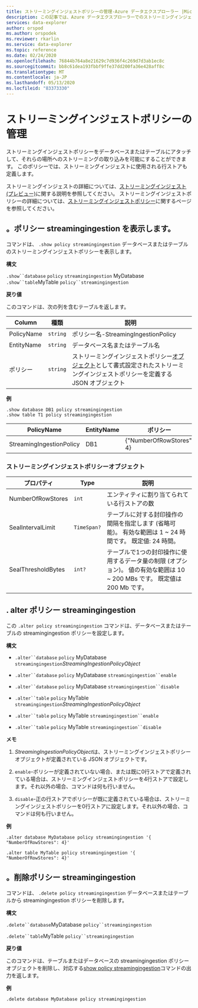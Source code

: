 ```yaml
---
title: ストリーミングインジェストポリシーの管理-Azure データエクスプローラー |Microsoft Docs
description: この記事では、Azure データエクスプローラーでのストリーミングインジェストポリシーの管理について説明します。
services: data-explorer
author: orspod
ms.author: orspodek
ms.reviewer: rkarlin
ms.service: data-explorer
ms.topic: reference
ms.date: 02/24/2020
ms.openlocfilehash: 76844b764a8e21629c7d936f4c269d7d3ab1ec8c
ms.sourcegitcommit: bb8c61dea193fbbf9ffe37dd200fa36e428aff8c
ms.translationtype: MT
ms.contentlocale: ja-JP
ms.lasthandoff: 05/13/2020
ms.locfileid: "83373330"
---
```

# <a name="streaming-ingestion-policy-management"></a>ストリーミングインジェストポリシーの管理

ストリーミングインジェストポリシーをデータベースまたはテーブルにアタッチして、それらの場所へのストリーミングの取り込みを可能にすることができます。 このポリシーでは、ストリーミングインジェストに使用される行ストアも定義します。

ストリーミングインジェストの詳細については、[ストリーミングインジェスト (プレビュー)](../../ingest-data-streaming.md)に関する説明を参照してください。 ストリーミングインジェストポリシーの詳細については、[ストリーミングインジェストポリシー](streamingingestionpolicy.md)に関するページを参照してください。

## <a name="show-policy-streamingingestion"></a>。ポリシー streamingingestion を表示します。

コマンドは、 `.show policy streamingingestion` データベースまたはテーブルのストリーミングインジェストポリシーを表示します。

**構文**

`.show``database` `policy` `streamingingestion` 
 MyDatabase `.show``table`MyTable `policy``streamingingestion`

**戻り値**

このコマンドは、次の列を含むテーブルを返します。

|Column    |種類    |説明
|---|---|---
|PolicyName|`string`|ポリシー名-StreamingIngestionPolicy
|EntityName|`string`|データベース名またはテーブル名
|ポリシー    |`string`|ストリーミングインジェストポリシー[オブジェクト](#streaming-ingestion-policy-object)として書式設定されたストリーミングインジェストポリシーを定義する JSON オブジェクト

**例**

```kusto
.show database DB1 policy streamingingestion 
.show table T1 policy streamingingestion 
```

|PolicyName|EntityName|ポリシー|ChildEntities|EntityType|
|---|---|---|---|---|
|StreamingIngestionPolicy|DB1|{"NumberOfRowStores": 4}

### <a name="streaming-ingestion-policy-object"></a>ストリーミングインジェストポリシーオブジェクト

|プロパティ  |Type    |説明                                                       |
|----------|--------|------------------------------------------------------------------|
|NumberOfRowStores |`int`  |エンティティに割り当てられている行ストアの数|
|SealIntervalLimit|`TimeSpan?`|テーブルに対する封印操作の間隔を指定します (省略可能)。 有効な範囲は 1 ~ 24 時間です。 既定値: 24 時間。|
|SealThresholdBytes|`int?`|テーブルで1つの封印操作に使用するデータ量の制限 (オプション)。 値の有効な範囲は 10 ~ 200 MBs です。 既定値は 200 Mb です。|

## <a name="alter-policy-streamingingestion"></a>. alter ポリシー streamingingestion

この `.alter policy streamingingestion` コマンドは、データベースまたはテーブルの streamingingestion ポリシーを設定します。

**構文**

* `.alter``database` `policy` MyDatabase `streamingingestion`*StreamingIngestionPolicyObject*

* `.alter``database` `policy` MyDatabase `streamingingestion``enable`

* `.alter``database` `policy` MyDatabase `streamingingestion``disable`

* `.alter``table` `policy` MyTable `streamingingestion`*StreamingIngestionPolicyObject*

* `.alter``table` `policy` MyTable `streamingingestion``enable`

* `.alter``table` `policy` MyTable `streamingingestion``disable`

**メモ**

1. *StreamingIngestionPolicyObject*は、ストリーミングインジェストポリシーオブジェクトが定義されている JSON オブジェクトです。

2. `enable`-ポリシーが定義されていない場合、または既に0行ストアで定義されている場合は、ストリーミングインジェストポリシーを4行ストアで設定します。それ以外の場合、コマンドは何も行いません。

3. `disable`-正の行ストアでポリシーが既に定義されている場合は、ストリーミングインジェストポリシーを0行ストアに設定します。それ以外の場合、コマンドは何も行いません。

**例**

```kusto
.alter database MyDatabase policy streamingingestion '{  "NumberOfRowStores": 4}'

.alter table MyTable policy streamingingestion '{  "NumberOfRowStores": 4}'
```

## <a name="delete-policy-streamingingestion"></a>。削除ポリシー streamingingestion

コマンドは、 `.delete policy streamingingestion` データベースまたはテーブルから streamingingestion ポリシーを削除します。

**構文** 

`.delete``database`MyDatabase `policy``streamingingestion`

`.delete``table`MyTable `policy``streamingingestion`

**戻り値**

このコマンドは、テーブルまたはデータベースの streamingingestion ポリシーオブジェクトを削除し、対応する[show policy streamingingestion](#show-policy-streamingingestion)コマンドの出力を返します。

**例**

```kusto
.delete database MyDatabase policy streamingingestion 
```